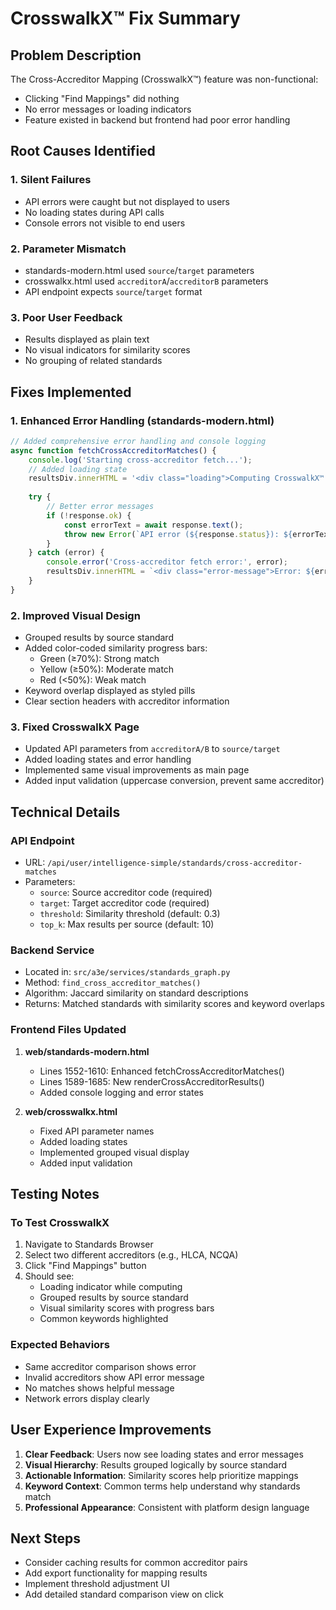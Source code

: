 # CrosswalkX™ Fix Summary

## Problem Description
The Cross-Accreditor Mapping (CrosswalkX™) feature was non-functional:
- Clicking "Find Mappings" did nothing
- No error messages or loading indicators
- Feature existed in backend but frontend had poor error handling

## Root Causes Identified

### 1. Silent Failures
- API errors were caught but not displayed to users
- No loading states during API calls
- Console errors not visible to end users

### 2. Parameter Mismatch
- standards-modern.html used `source`/`target` parameters
- crosswalkx.html used `accreditorA`/`accreditorB` parameters
- API endpoint expects `source`/`target` format

### 3. Poor User Feedback
- Results displayed as plain text
- No visual indicators for similarity scores
- No grouping of related standards

## Fixes Implemented

### 1. Enhanced Error Handling (standards-modern.html)
```javascript
// Added comprehensive error handling and console logging
async function fetchCrossAccreditorMatches() {
    console.log('Starting cross-accreditor fetch...');
    // Added loading state
    resultsDiv.innerHTML = '<div class="loading">Computing CrosswalkX™ mappings...</div>';
    
    try {
        // Better error messages
        if (!response.ok) {
            const errorText = await response.text();
            throw new Error(`API error (${response.status}): ${errorText}`);
        }
    } catch (error) {
        console.error('Cross-accreditor fetch error:', error);
        resultsDiv.innerHTML = `<div class="error-message">Error: ${error.message}</div>`;
    }
}
```

### 2. Improved Visual Design
- Grouped results by source standard
- Added color-coded similarity progress bars:
  - Green (≥70%): Strong match
  - Yellow (≥50%): Moderate match  
  - Red (<50%): Weak match
- Keyword overlap displayed as styled pills
- Clear section headers with accreditor information

### 3. Fixed CrosswalkX Page
- Updated API parameters from `accreditorA/B` to `source/target`
- Added loading states and error handling
- Implemented same visual improvements as main page
- Added input validation (uppercase conversion, prevent same accreditor)

## Technical Details

### API Endpoint
- URL: `/api/user/intelligence-simple/standards/cross-accreditor-matches`
- Parameters:
  - `source`: Source accreditor code (required)
  - `target`: Target accreditor code (required)
  - `threshold`: Similarity threshold (default: 0.3)
  - `top_k`: Max results per source (default: 10)

### Backend Service
- Located in: `src/a3e/services/standards_graph.py`
- Method: `find_cross_accreditor_matches()`
- Algorithm: Jaccard similarity on standard descriptions
- Returns: Matched standards with similarity scores and keyword overlaps

### Frontend Files Updated
1. **web/standards-modern.html**
   - Lines 1552-1610: Enhanced fetchCrossAccreditorMatches()
   - Lines 1589-1685: New renderCrossAccreditorResults()
   - Added console logging and error states

2. **web/crosswalkx.html**
   - Fixed API parameter names
   - Added loading states
   - Implemented grouped visual display
   - Added input validation

## Testing Notes

### To Test CrosswalkX
1. Navigate to Standards Browser
2. Select two different accreditors (e.g., HLCA, NCQA)
3. Click "Find Mappings" button
4. Should see:
   - Loading indicator while computing
   - Grouped results by source standard
   - Visual similarity scores with progress bars
   - Common keywords highlighted

### Expected Behaviors
- Same accreditor comparison shows error
- Invalid accreditors show API error message
- No matches shows helpful message
- Network errors display clearly

## User Experience Improvements
1. **Clear Feedback**: Users now see loading states and error messages
2. **Visual Hierarchy**: Results grouped logically by source standard
3. **Actionable Information**: Similarity scores help prioritize mappings
4. **Keyword Context**: Common terms help understand why standards match
5. **Professional Appearance**: Consistent with platform design language

## Next Steps
- Consider caching results for common accreditor pairs
- Add export functionality for mapping results
- Implement threshold adjustment UI
- Add detailed standard comparison view on click
